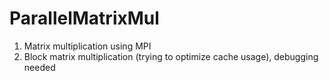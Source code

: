 # ParallelMatrixMul
1. Matrix multiplication using MPI  
2. Block matrix multiplication (trying to optimize cache usage), debugging needed  
